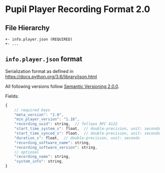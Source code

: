 # Pupil Player Recording Format 2.0

## File Hierarchy

```
+- info.player.json (REQUIRED)
+- ...
```

## `info.player.json` format

Serialization format as defined in https://docs.python.org/3.6/library/json.html

All following versions follow [Semantic Versioning 2.0.0](https://semver.org/).

Fields:
```js
{
    // required keys
    "meta_version": "2.0",
    "min_player_version": "1.16",
    "recording_uuid": string,  // follows RFC 4122
    "start_time_system_s": float,  // double-precision, unit: seconds
    "start_time_synced_s": float,  // double-precision, unit: seconds
    "duration_s": float,  // double-precision, unit: seconds
    "recording_software_name": string,
    "recording_software_version": string,
    // optional
    "recording_name": string,
    "system_info": string,
}
```